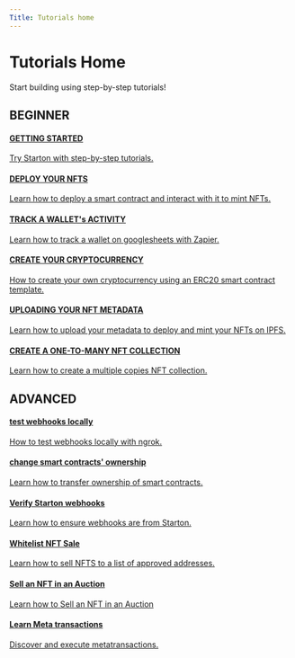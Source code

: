 ```yaml
---
Title: Tutorials home
---
```


# Tutorials Home

Start building using step-by-step tutorials!

## BEGINNER 

<div class="table">
<div class="containerHome">
<div class="rowHome">

<div class="col" class="card">
<a class="button-card button-card--vertical" href="/docs/getting-started"><h4>GETTING STARTED</h4>
<div class="button-card__inner">
<p class="link">Try Starton with step-by-step tutorials.</p></div>
</a>
</div>

<div class="col" class="card">
<a class="button-card button-card--vertical" href="/docs/Tutorials/deploy-Nfts-with-Binance"><h4>DEPLOY YOUR NFTS </h4>
<div class="button-card__inner">
<p class="link">Learn how to deploy a smart contract and interact with it to mint NFTs.</p>
</div>
</a>
</div>

<div class="col" class="card">
<a class="button-card button-card--vertical" href="/docs/Tutorials/track-wallet-activity"><h4>TRACK A WALLET's ACTIVITY</h4>
<div class="button-card__inner">
<p class="link">Learn how to track a wallet on googlesheets with Zapier.</p>
</div>
</a>
</div>


</div>
<div class="rowHome">

<div class="col" class="card">
<a class="button-card button-card--vertical" href="/docs/Smart-contract/understanding-the-relayer"><h4>CREATE YOUR CRYPTOCURRENCY</h4>
<div class="button-card__inner">
<p class="link">How to create your own cryptocurrency using an ERC20 smart contract template.</p>
</div>
</a>
</div>

<div class="col" class="card">
<a class="button-card button-card--vertical" href="/docs/ipfs/understanding-IPFS"><h4>UPLOADING YOUR NFT METADATA</h4>
<div class="button-card__inner">
<p class="link">Learn how to upload your metadata to deploy and mint your NFTs on IPFS. </p>
</div>
</a>
</div>

<div class="col" class="card">
<a class="button-card button-card--vertical" href="/docs/watcher/understanding-watchers"><h4> CREATE A ONE-TO-MANY NFT COLLECTION</h4>
<div class="button-card__inner">
<p class="link">Learn how to create a multiple copies NFT collection.</p>
</div>
</a>
</div>


</div>
</div>
</div>

## ADVANCED


<div class="table">
<div class="containerHome">
<div class="rowHome">

<div class="col" class="card">
<a class="button-card button-card--vertical" href="/docs/Tutorials/testing-webhooks-locally-ngrok"><h4>test webhooks locally </h4>
<div class="button-card__inner">
<p class="link">How to test webhooks locally with ngrok.</p>
</div>
</a>
</div>

<div class="col" class="card">
<a class="button-card button-card--vertical" href="/docs/Tutorials/how-to-change-the-smart-contracts-ownership"><h4>change smart contracts' ownership</h4>
<div class="button-card__inner">
<p class="link">Learn how to transfer ownership of smart contracts. </p>
</div>
</a>
</div>

<div class="col" class="card">
<a class="button-card button-card--vertical" href="/docs/Tutorials/how-to-ensure-notifys-webhooks-are-from-starton"><h4>Verify Starton webhooks </h4>
<div class="button-card__inner">
<p class="link">Learn how to ensure webhooks are from Starton.</p>
</div>
</a>
</div>
</div>
<div class="rowHome">

<div class="col" class="card">
<a class="button-card button-card--vertical" href="/docs/Tutorials/whitelist-tutorial"><h4>Whitelist NFT Sale</h4>
<div class="button-card__inner">
<p class="link">Learn how to sell NFTS to a list of approved addresses.</p>
</div>
</a>
</div>

<div class="col" class="card">
<a class="button-card button-card--vertical" href="/docs/Tutorials/create-an-NFT-auction"><h4>Sell an NFT in an Auction</h4>
<div class="button-card__inner">
<p class="link">Learn how to Sell an NFT in an Auction</p>
</div>
</a>
</div>

<div class="col" class="card">
<a class="button-card button-card--vertical" href="/docs/Tutorials/metatransaction"><h4>Learn Meta transactions</h4>
<div class="button-card__inner">
<p class="link">Discover and execute metatransactions.</p></div>
</a>
</div>
</div>
</div>
</div>

